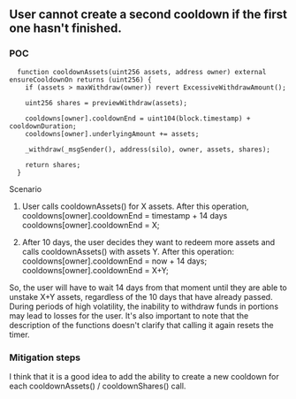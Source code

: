 ## User cannot create a second cooldown if the first one hasn't finished.

### POC


```
  function cooldownAssets(uint256 assets, address owner) external ensureCooldownOn returns (uint256) {
    if (assets > maxWithdraw(owner)) revert ExcessiveWithdrawAmount();

    uint256 shares = previewWithdraw(assets);

    cooldowns[owner].cooldownEnd = uint104(block.timestamp) + cooldownDuration;
    cooldowns[owner].underlyingAmount += assets;

    _withdraw(_msgSender(), address(silo), owner, assets, shares);

    return shares;
  }
```

Scenario

1. User calls cooldownAssets() for X assets. After this operation,
cooldowns[owner].cooldownEnd = timestamp + 14 days
cooldowns[owner].cooldownEnd = X;

2. After 10 days, the user decides they want to redeem more assets and calls cooldownAssets() with assets Y. After this operation:
cooldowns[owner].cooldownEnd = now + 14 days;
cooldowns[owner].cooldownEnd = X+Y;

So, the user will have to wait 14 days from that moment until they are able to unstake X+Y assets, regardless of the 10 days that have already passed. During periods of high volatility, the inability to withdraw funds in portions may lead to losses for the user. It's also important to note that the description of the functions doesn't clarify that calling it again resets the timer.

### Mitigation steps

I think that it is a good idea to add the ability to create a new cooldown for each cooldownAssets() / cooldownShares() call.